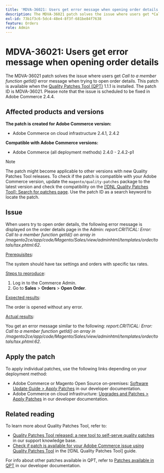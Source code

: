 ```yaml
---
title: 'MDVA-36021: Users get error message when opening order details'
description: The MDVA-36021 patch solves the issue where users get *Call to a member function getId()* error message when trying to open order details. This patch is available when the [Quality Patches Tool (QPT)](https://experienceleague.adobe.com/en/docs/commerce-knowledge-base/kb/announcements/commerce-announcements/magento-quality-patches-released-new-tool-to-self-serve-quality-patches) 1.1.1 is installed. The patch ID is MDVA-36021. Please note that the issue is scheduled to be fixed in Adobe Commerce 2.4.4.
exl-id: 73b1f3c6-5dc4-48e4-8f3f-681be84f7638
feature: Orders
role: Admin
---
```

# MDVA-36021: Users get error message when opening order details

The MDVA-36021 patch solves the issue where users get *Call to a member function getId()* error message when trying to open order details. This patch is available when the [Quality Patches Tool (QPT)](https://experienceleague.adobe.com/en/docs/commerce-knowledge-base/kb/announcements/commerce-announcements/magento-quality-patches-released-new-tool-to-self-serve-quality-patches) 1.1.1 is installed. The patch ID is MDVA-36021. Please note that the issue is scheduled to be fixed in Adobe Commerce 2.4.4.

## Affected products and versions

**The patch is created for Adobe Commerce version:**

* Adobe Commerce on cloud infrastructure 2.4.1, 2.4.2

**Compatible with Adobe Commerce versions:**

* Adobe Commerce (all deployment methods) 2.4.0 - 2.4.2-p1

>[!NOTE]
>
>The patch might become applicable to other versions with new Quality Patches Tool releases. To check if the patch is compatible with your Adobe Commerce version, update the `magento/quality-patches` package to the latest version and check the compatibility on the [[!DNL Quality Patches Tool]: Search for patches page](https://experienceleague.adobe.com/en/docs/commerce-knowledge-base/kb/announcements/commerce-announcements/magento-quality-patches-released-new-tool-to-self-serve-quality-patches). Use the patch ID as a search keyword to locate the patch.

## Issue

When users try to open order details, the following error message is displayed on the order details page in the Admin: *report.CRITICAL: Error: Call to a member function getId() on array in /magento2ce/app/code/Magento/Sales/view/adminhtml/templates/order/totals/tax.phtml:62*.

<u>Prerequisites</u>:

The system should have tax settings and orders with specific tax rates.

<u>Steps to reproduce</u>:

1. Log in to the Commerce Admin.
1. Go to **Sales** > **Orders** > **Open Order**.

<u>Expected results</u>:

The order is opened without any error.

<u>Actual results</u>:

You get an error message similar to the following: *report.CRITICAL: Error: Call to a member function getId() on array in /magento2ce/app/code/Magento/Sales/view/adminhtml/templates/order/totals/tax.phtml:62*.

## Apply the patch

To apply individual patches, use the following links depending on your deployment method:

* Adobe Commerce or Magento Open Source on-premises: [Software Update Guide > Apply Patches](https://devdocs.magento.com/guides/v2.4/comp-mgr/patching/mqp.html) in our developer documentation.
* Adobe Commerce on cloud infrastructure: [Upgrades and Patches > Apply Patches](https://devdocs.magento.com/cloud/project/project-patch.html) in our developer documentation.

## Related reading

To learn more about Quality Patches Tool, refer to:

* [Quality Patches Tool released: a new tool to self-serve quality patches](https://experienceleague.adobe.com/en/docs/commerce-knowledge-base/kb/announcements/commerce-announcements/magento-quality-patches-released-new-tool-to-self-serve-quality-patches) in our support knowledge base.
* [Check if patch is available for your Adobe Commerce issue using Quality Patches Tool](/help/tools/quality-patches-tool/patches-available-in-qpt/check-patch-for-magento-issue-with-magento-quality-patches.md) in the [!DNL Quality Patches Tool] guide.

For info about other patches available in QPT, refer to [Patches available in QPT](https://devdocs.magento.com/quality-patches/tool.html#patch-grid) in our developer documentation.
